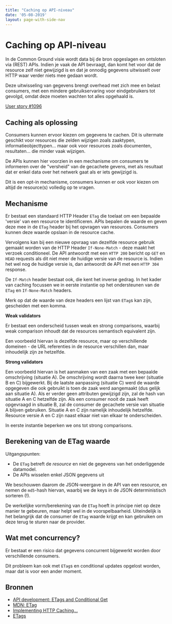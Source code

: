 ```yaml
---
title: "Caching op API-niveau"
date: '05-08-2019'
layout: page-with-side-nav
---
```

# Caching op API-niveau

In de Common Ground visie wordt data bij de bron opgeslagen en ontsloten via
(REST) APIs. Indien je vaak de API bevraagt, dan komt het voor dat de resource
zelf niet gewijzigd is en dat je onnodig gegevens uitwisselt over HTTP waar
verder niets mee gedaan wordt.

Deze uitwisseling van gegevens brengt overhead met zich mee en belast consumers,
met een mindere gebruikservaring voor eindgebruikers tot gevolgd, omdat deze
moeten wachten tot alles opgehaald is.

[User story #1096](https://github.com/VNG-Realisatie/gemma-zaken/issues/1096)

## Caching als oplossing

Consumers kunnen ervoor kiezen om gegevens te cachen. Dit is uitermate geschikt
voor resources die zelden wijzigen zoals zaaktypen, informatieobjecttypen...
maar ook voor resources zoals documenten, resultaten... die minder vaak
wijzigen.

De APIs kunnen hier voorzien in een mechanisme om consumers te informeren over
de "versheid" van de gecachete gevens, met als resultaat dat er enkel data
over het netwerk gaat als er iets gewijzigd is.

Dit is een opt-in mechanisme, consumers kunnen er ook voor kiezen om altijd
de resource(s) volledig op te vragen.

## Mechanisme

Er bestaat een standaard HTTP Header `ETag` die toelaat om een bepaalde 'versie'
van een resource te identificeren. APIs bepalen de waarde en geven deze mee in
de `ETag` header bij het opvragen van resources. Consumers kunnen deze waarde
opslaan in de resource cache.

Vervolgens kan bij een nieuwe opvraag van dezelfde resource gebruik gemaakt
worden van de HTTP Header `If-None-Match` - deze maakt het verzoek conditioneel.
De API antwoordt met een `HTTP 200` bericht op `GET` en `HEAD` requests als dit
niet meer de huidige versie van de resource is. Indien het wel nog de huidige
versie is, dan antwoordt de API met een `HTTP 304` response.

De `If-Match` header bestaat ook, die kent het inverse gedrag. In het kader van
caching focussen we in eerste instantie op het ondersteunen van de `ETag` en
`If-None-Match` headers.

Merk op dat de waarde van deze headers een lijst van `ETag`s kan zijn,
gescheiden met een komma.

**Weak validators**

Er bestaat een onderscheid tussen weak en strong comparisons, waarbij weak
comparison inhoudt dat de resources semantisch equivalent zijn.

Een voorbeeld hiervan is dezelfde resource, maar op verschillende domeinen - de
URL referenties in de resource verschillen dan, maar inhoudelijk zijn ze
hetzelfde.

**Strong validators**

Een voorbeeld hiervan is het aanmaken van een zaak met een bepaalde
omschrijving (situatie A). De omschrijving wordt daarna twee keer (situatie B
en C) bijgewerkt. Bij de laatste aanpassing (situatie C) werd de waarde
opgegeven die ook gebruikt is toen de zaak werd aangemaakt (dus gelijk aan
situatie A). Als er verder geen attributen gewijzigd zijn, zal de hash van
situatie A en C hetzelfde zijn. Als een consumer nooit de zaak heeft opgevraagd
in situatie B, zal de consumer de gecachete versie van situatie A blijven
gebruiken. Situatie A en C zijn namelijk inhoudelijk hetzelfde. Resource versie
A en C zijn naast elkaar niet van elkaar te onderscheiden.

In eerste instantie beperken we ons tot strong comparisons.

## Berekening van de ETag waarde

Uitgangspunten:

* De `ETag` betreft de _resource_ en niet de gegevens van het onderliggende
  datamodel.
* De APIs wisselen enkel JSON gegevens uit

We beschouwen daarom de JSON-weergave in de API van een resource, en nemen de
`md5`-hash hiervan, waarbij we de keys in de JSON deterministisch sorteren (!).

De werkelijke vorm/berekening van de `ETag` hoeft in principe niet op deze
manier te gebeuren, maar helpt wel in de voorspelbaarheid. Uiteindelijk is het
belangrijk dat de consumer de `ETag` waarde krijgt en kan gebruiken om deze
terug te sturen naar de provider.

## Wat met concurrency?

Er bestaat er een risico dat gegevens concurrent bijgewerkt worden door
verschillende consumers.

Dit probleem kan ook met `ETag`s en conditional updates opgelost worden, maar
dat is voor een ander moment.

## Bronnen

* [API development: ETags and Conditional Get](https://fideloper.com/api-etag-conditional-get)
* [MDN: ETag](https://developer.mozilla.org/en-US/docs/Web/HTTP/Headers/ETag)
* [Implementing HTTP Caching...](https://stackoverflow.com/questions/26615183/implementing-http-caching-etag-feature-using-md5-in-asp-net-web-api)
* [ETags](https://specs.openstack.org/openstack/api-wg/guidelines/etags.html)
